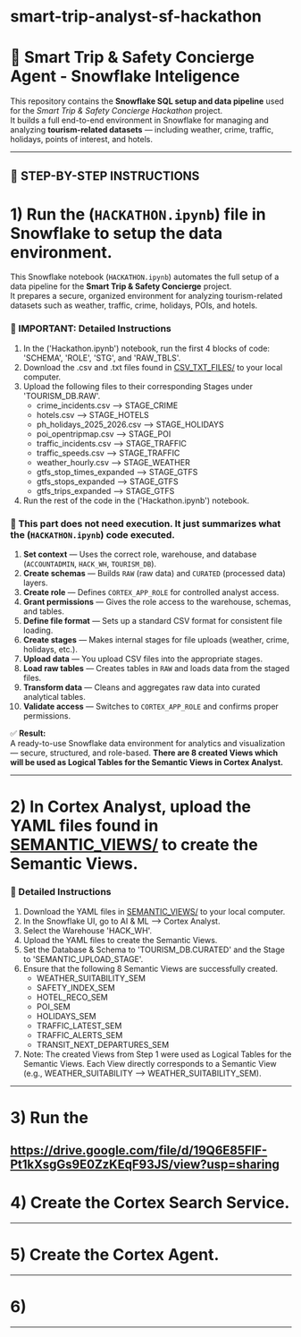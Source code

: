 # smart-trip-analyst-sf-hackathon

# 🧭 Smart Trip & Safety Concierge Agent - Snowflake Inteligence

This repository contains the **Snowflake SQL setup and data pipeline** used for the *Smart Trip & Safety Concierge Hackathon* project.  
It builds a full end-to-end environment in Snowflake for managing and analyzing **tourism-related datasets** — including weather, crime, traffic, holidays, points of interest, and hotels.

---

## 🚀 STEP-BY-STEP INSTRUCTIONS

# 1) Run the (`HACKATHON.ipynb`) file in Snowflake to setup the data environment.

This Snowflake notebook (`HACKATHON.ipynb`) automates the full setup of a data pipeline for the **Smart Trip & Safety Concierge** project.  
It prepares a secure, organized environment for analyzing tourism-related datasets such as weather, traffic, crime, holidays, POIs, and hotels.

### 🔹 IMPORTANT: Detailed Instructions
1. In the ('Hackathon.ipynb') notebook, run the first 4 blocks of code: 'SCHEMA', 'ROLE', 'STG', and 'RAW_TBLS'.
2. Download the .csv and .txt files found in [CSV_TXT_FILES/](CSV_TXT_FILES/) to your local computer.
3. Upload the following files to their corresponding Stages under 'TOURISM_DB.RAW'.
     - crime_incidents.csv        -->  STAGE_CRIME
     - hotels.csv                 -->  STAGE_HOTELS
     - ph_holidays_2025_2026.csv  -->  STAGE_HOLIDAYS
     - poi_opentripmap.csv        -->  STAGE_POI
     - traffic_incidents.csv      -->  STAGE_TRAFFIC
     - traffic_speeds.csv         -->  STAGE_TRAFFIC
     - weather_hourly.csv         -->  STAGE_WEATHER
     - gtfs_stop_times_expanded   -->  STAGE_GTFS
     - gtfs_stops_expanded        -->  STAGE_GTFS
     - gtfs_trips_expanded        -->  STAGE_GTFS
5. Run the rest of the code in the  ('Hackathon.ipynb') notebook.

### 🔹 This part does not need execution. It just summarizes what the (`HACKATHON.ipynb`) code executed.
1. **Set context** — Uses the correct role, warehouse, and database (`ACCOUNTADMIN`, `HACK_WH`, `TOURISM_DB`).  
2. **Create schemas** — Builds `RAW` (raw data) and `CURATED` (processed data) layers.  
3. **Create role** — Defines `CORTEX_APP_ROLE` for controlled analyst access.  
4. **Grant permissions** — Gives the role access to the warehouse, schemas, and tables.  
5. **Define file format** — Sets up a standard CSV format for consistent file loading.  
6. **Create stages** — Makes internal stages for file uploads (weather, crime, holidays, etc.).  
7. **Upload data** — You upload CSV files into the appropriate stages.  
8. **Load raw tables** — Creates tables in `RAW` and loads data from the staged files.  
9. **Transform data** — Cleans and aggregates raw data into curated analytical tables.  
10. **Validate access** — Switches to `CORTEX_APP_ROLE` and confirms proper permissions.  

✅ **Result:**  
A ready-to-use Snowflake data environment for analytics and visualization — secure, structured, and role-based. **There are 8 created Views which will be used as Logical Tables for the Semantic Views in Cortex Analyst.**

---

# 2) In Cortex Analyst, upload the YAML files found in [SEMANTIC_VIEWS/](SEMANTIC_VIEWS/) to create the Semantic Views.

### 🔹 Detailed Instructions
1. Download the YAML files in [SEMANTIC_VIEWS/](SEMANTIC_VIEWS/) to your local computer.
2. In the Snowflake UI, go to AI & ML --> Cortex Analyst.
3. Select the Warehouse 'HACK_WH'.
4. Upload the YAML files to create the Semantic Views.
5. Set the Database & Schema to 'TOURISM_DB.CURATED' and the Stage to 'SEMANTIC_UPLOAD_STAGE'.
6. Ensure that the following 8 Semantic Views are successfully created.
     - WEATHER_SUITABILITY_SEM
     - SAFETY_INDEX_SEM
     - HOTEL_RECO_SEM
     - POI_SEM
     - HOLIDAYS_SEM
     - TRAFFIC_LATEST_SEM
     - TRAFFIC_ALERTS_SEM
     - TRANSIT_NEXT_DEPARTURES_SEM
7. Note: The created Views from Step 1 were used as Logical Tables for the Semantic Views. Each View directly corresponds to a Semantic View (e.g., WEATHER_SUITABILITY --> WEATHER_SUITABILITY_SEM).

---

# 3) Run the 
https://drive.google.com/file/d/19Q6E85FlF-Pt1kXsgGs9E0ZzKEqF93JS/view?usp=sharing
---

# 4) Create the Cortex Search Service.

---

# 5) Create the Cortex Agent.

---

# 6) 

---
